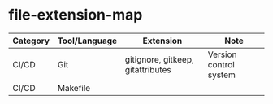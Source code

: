 # file-extension-map

Category | Tool/Language | Extension | Note
-------- | -------- |-------- | -----
CI/CD | Git | gitignore, gitkeep, gitattributes | Version control system
CI/CD | Makefile |  | 
